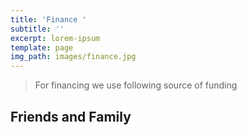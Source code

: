 ```yaml
---
title: 'Finance '
subtitle: ''
excerpt: lorem-ipsum
template: page
img_path: images/finance.jpg
---
```

> For financing we use following source of funding

## Friends and Family

